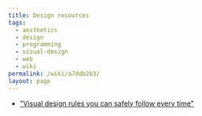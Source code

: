 ```yaml
---
title: Design resources
tags:
  - aesthetics
  - design
  - programming
  - visual-design
  - web
  - wiki
permalink: /wiki/a7ddb2b3/
layout: page
---
```


- ["Visual design rules you can safely follow every time"](https://anthonyhobday.com/sideprojects/saferules/)

